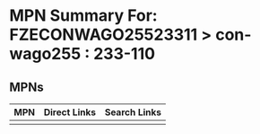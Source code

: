 



# MPN Summary For: FZECONWAGO25523311 > con-wago255 : 233-110

## MPNs
  

|MPN|Direct Links|Search Links|
| :--- | :--- | :--- |
||||
